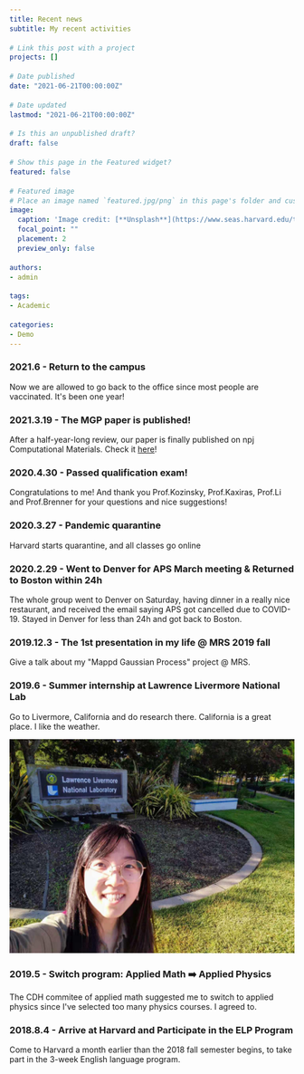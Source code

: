 ```yaml
---
title: Recent news 
subtitle: My recent activities 

# Link this post with a project
projects: []

# Date published
date: "2021-06-21T00:00:00Z"

# Date updated
lastmod: "2021-06-21T00:00:00Z"

# Is this an unpublished draft?
draft: false

# Show this page in the Featured widget?
featured: false

# Featured image
# Place an image named `featured.jpg/png` in this page's folder and customize its options here.
image:
  caption: 'Image credit: [**Unsplash**](https://www.seas.harvard.edu/tour/cambridge/4/pierce-hall)'
  focal_point: ""
  placement: 2
  preview_only: false

authors:
- admin

tags:
- Academic

categories:
- Demo
---
```


### 2021.6 - Return to the campus

Now we are allowed to go back to the office since most people are vaccinated. It's been one year!


### 2021.3.19 - The MGP paper is published!

After a half-year-long review, our paper is finally published on npj Computational Materials. Check it [here](https://www.nature.com/articles/s41524-021-00510-y)!


### 2020.4.30 - Passed qualification exam!

Congratulations to me! And thank you Prof.Kozinsky, Prof.Kaxiras, Prof.Li and Prof.Brenner for your questions and nice suggestions!


### 2020.3.27 - Pandemic quarantine

Harvard starts quarantine, and all classes go online


### 2020.2.29 - Went to Denver for APS March meeting & Returned to Boston within 24h

The whole group went to Denver on Saturday, having dinner in a really nice restaurant, and received the email saying APS got cancelled due to COVID-19. Stayed in Denver for less than 24h and got back to Boston.


### 2019.12.3 - The 1st presentation in my life @ MRS 2019 fall

Give a talk about my "Mappd Gaussian Process" project @ MRS.


### 2019.6 - Summer internship at Lawrence Livermore National Lab

Go to Livermore, California and do research there. California is a great place. I like the weather.

![](llnl.jpeg)


### 2019.5 - Switch program: Applied Math ➡️  Applied Physics

The CDH commitee of applied math suggested me to switch to applied physics since I've selected too many physics courses. I agreed to.


### 2018.8.4 - Arrive at Harvard and Participate in the ELP Program

Come to Harvard a month earlier than the 2018 fall semester begins, to take part in the 3-week English language program.
